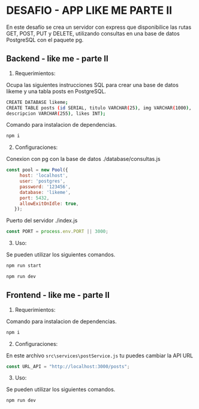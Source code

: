 # DESAFIO - APP LIKE ME PARTE II

En este desafío se crea un servidor con express que disponibilice las rutas GET, POST, PUT y DELETE, utilizando consultas
en una base de datos PostgreSQL con el paquete pg.


## Backend - like me - parte II

1. Requerimientos:

Ocupa las siguientes instrucciones SQL para crear una base de datos likeme y una tabla posts en PostgreSQL.

```bash
CREATE DATABASE likeme;
CREATE TABLE posts (id SERIAL, titulo VARCHAR(25), img VARCHAR(1000),
descripcion VARCHAR(255), likes INT);
```

Comando para instalacion de dependencias.
```bash
npm i
```

2. Configuraciones:

Conexion con pg con la base de datos ./database/consultas.js
```js
const pool = new Pool({
     host: 'localhost',
     user: 'postgres',
     password: '123456',
     database: 'likeme',
     port: 5432,
     allowExitOnIdle: true,
   });
```
Puerto del servidor ./index.js
```js
const PORT = process.env.PORT || 3000;
```

3. Uso:

Se pueden utilizar los siguientes comandos.
```bash
npm run start
```
```bash
npm run dev
```

## Frontend - like me - parte II

1. Requerimientos:

Comando para instalacion de dependencias.
```bash
npm i
```

2. Configuraciones:

En este archivo `src\services\postService.js` tu puedes cambiar la API URL

```js
const URL_API = "http://localhost:3000/posts";
```

3. Uso:

Se pueden utilizar los siguientes comandos.
```bash
npm run dev